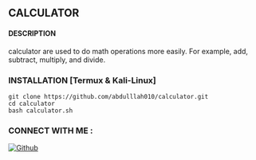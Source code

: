 ## CALCULATOR 


#### DESCRIPTION
calculator are used to do math operations more easily. For example, add, subtract, multiply, and divide.


### INSTALLATION [Termux & Kali-Linux]
```
git clone https://github.com/abdulllah010/calculator.git
cd calculator
bash calculator.sh
```

### CONNECT WITH ME :

<a href="https://github.com/abdulllah010"><img title="Github" src="https://img.shields.io/badge/syed-brightgreen?style=for-the-badge&logo=github"></a>
